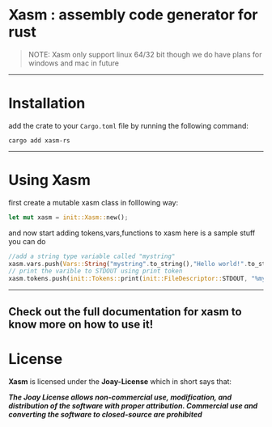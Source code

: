 # Xasm : assembly code generator for rust
> NOTE: Xasm only support linux 64/32 bit though we do have plans for windows and mac in future
---
# Installation
add the crate to your ``Cargo.toml`` file by running the following command:
```
cargo add xasm-rs
```
---
# Using Xasm
first create a mutable xasm class in folllowing way:
```rust
let mut xasm = init::Xasm::new();
```
and now start adding tokens,vars,functions to xasm
here is a sample stuff you can do
```rust
//add a string type variable called "mystring"
xasm.vars.push(Vars::String("mystring".to_string(),"Hello world!".to_string())); 
// print the varible to STDOUT using print token
xasm.tokens.push(init::Tokens::print(init::FileDescriptor::STDOUT, "%mystring \\n".chars().collect()));
```
---
Check out the full documentation for xasm to know more on how to use it!
---
# License
**Xasm** is licensed under the **Joay-License** which in short says that:

***The Joay License allows non-commercial use, modification, and distribution of the software with proper attribution. Commercial use and converting the software to closed-source are prohibited***
